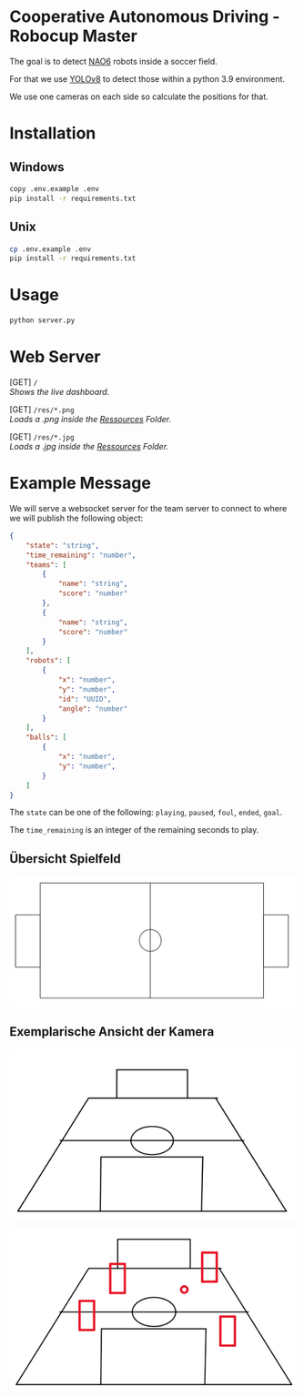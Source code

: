 # Cooperative Autonomous Driving - Robocup Master

The goal is to detect [NAO6](https://www.aldebaran.com/en/support/nao-6) robots inside a soccer field.

For that we use [YOLOv8](https://github.com/ultralytics/ultralytics) to detect those within a python 3.9 environment.

We use one cameras on each side so calculate the positions for that.

# Installation

## Windows
```bash
copy .env.example .env
pip install -r requirements.txt
```

## Unix
```bash
cp .env.example .env
pip install -r requirements.txt
```

# Usage
```bash
python server.py
```

# Web Server

[GET] `/` \
_Shows the live dashboard._

[GET] `/res/*.png` \
_Loads a .png inside the [Ressources](src/web/res) Folder._

[GET] `/res/*.jpg` \
_Loads a .jpg inside the [Ressources](src/web/res) Folder._

# Example Message

We will serve a websocket server for the team server to connect to where we will publish the following object:

```json
{
    "state": "string",
    "time_remaining": "number",
    "teams": [
        {
            "name": "string",
            "score": "number"
        },
        {
            "name": "string",
            "score": "number"
        }
    ],
    "robots": [
        {
            "x": "number",
            "y": "number",
            "id": "UUID",
            "angle": "number"
        }
    ],
    "balls": [
        {
            "x": "number",
            "y": "number",
        }   
    ]
}
```

The `state` can be one of the following: `playing`, `paused`, `foul`, `ended`, `goal`.

The `time_remaining` is an integer of the remaining seconds to play.

## Übersicht Spielfeld
![Alt text](images/top%20down.png)

## Exemplarische Ansicht der Kamera
![Alt text](images/empty%20field.png)

![Alt text](images/field.png)
